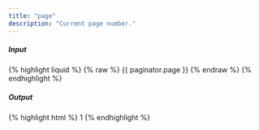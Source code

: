 ```yaml
---
title: "page"
description: "Current page number."
---
```

##### Input

{% highlight liquid %}
{% raw %}
{{ paginator.page }}
{% endraw %}
{% endhighlight %}

##### Output

{% highlight html %}
1
{% endhighlight %}
